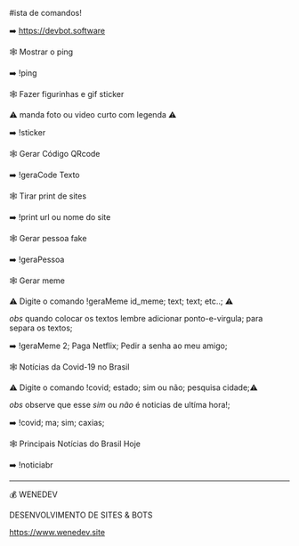 #ista de comandos!

➡️ https://devbot.software

🕸️ Mostrar o ping

➡️ !ping

🕸️ Fazer figurinhas e gif sticker

⚠️ manda foto ou video curto com legenda ⚠️

➡️ !sticker

🕸️ Gerar Código QRcode

➡️ !geraCode Texto

🕸️ Tirar print de sites

➡️ !print url ou nome do site

🕸️ Gerar pessoa fake

➡️ !geraPessoa

🕸️ Gerar meme

⚠️ Digite o comando !geraMeme id_meme; text; text; etc..; ⚠️

_obs_ quando colocar os textos lembre adicionar ponto-e-virgula; para separa os textos;

➡️ !geraMeme 2; Paga Netflix; Pedir a senha ao meu amigo;

🕸️ Notícias da Covid-19 no Brasil

⚠️ Digite o comando !covid; estado; sim ou não; pesquisa cidade;⚠️

_obs_ observe que esse _sim_ ou _não_ é noticias de ultíma hora!;

➡️ !covid; ma; sim; caxias;

🕸️ Principais Notícias do Brasil Hoje

➡️ !noticiabr

-----

💰 WENEDEV

DESENVOLVIMENTO DE SITES & BOTS

https://www.wenedev.site
